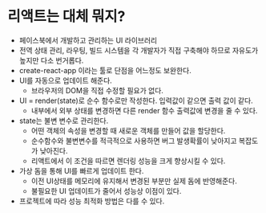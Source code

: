 # 리액트는 대체 뭐지?
- 페이스북에서 개발하고 관리하는 UI 라이브러리
- 전역 상태 관리, 라우팅, 빌드 시스템을 각 개발자가 직접 구축해야 하므로 자유도가 높지만 다소 번거롭다.
- create-react-app 이라는 툴로 단점을 어느정도 보완한다.
- UI를 자동으로 업데이트 해준다.
  - 브라우저의 DOM을 직접 수정할 필요가 없다.
- UI = render(state)로 순수 함수로만 작성한다. 입력값이 같으면 출력 값이 같다.
  - 내부에서 외부 상태를 변경하면 다른 render 함수 출력값에 변경을 줄 수 있다.
- state는 불변 변수로 관리한다.
  - 어떤 객체의 속성을 변경할 때 새로운 객체를 만들어 값을 할당한다.
  - 순수함수와 불변변수를 적극적으로 사용하면 버그 발생확률이 낮아지고 복잡도가 낮아진다.
  - 리액트에서 이 조건을 따르면 렌더링 성능을 크게 향상시킬 수 있다.
- 가상 돔을 통해 UI를 빠르게 업데이트 한다.
  - 이전 UI상태를 메모리에 유지해서 변경된 부분만 실제 돔에 반영해준다.
  - 불필요한 UI 업데이트가 줄어서 성능상 이점이 있다.
- 프로젝트에 따라 성능 최적화 방법은 다를 수 있다.